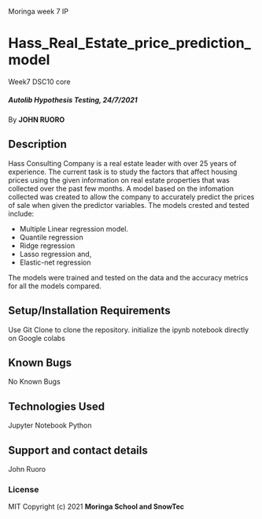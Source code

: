 
Moringa week 7 IP
# Hass_Real_Estate_price_prediction_model
Week7 DSC10 core
##### Autolib Hypothesis Testing, 24/7/2021
By **JOHN RUORO**
## Description
Hass Consulting Company is a real estate leader with over 25 years of experience. The current task is to study the factors that affect housing prices using the given information on real estate properties that was collected over the past few months. A model based on the infomation collected was created to allow the company to accurately predict the prices of sale when given the predictor variables.
The models crested and tested include:
- Multiple Linear regression model.
- Quantile regression
- Ridge regression
- Lasso regression and,
- Elastic-net regression

The models were trained and tested on the data and the accuracy metrics for all the models compared. 
## Setup/Installation Requirements
Use Git Clone to clone the repository. 
initialize the ipynb notebook directly on Google colabs
## Known Bugs
No Known Bugs
## Technologies Used
Jupyter Notebook 
Python
## Support and contact details
John Ruoro
### License
MIT
Copyright (c) 2021 **Moringa School and SnowTec**

